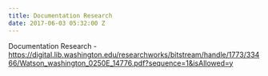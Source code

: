```yaml
---
title: Documentation Research
date: 2017-06-03 05:32:00 Z
---
```


Documentation Research - https://digital.lib.washington.edu/researchworks/bitstream/handle/1773/33466/Watson_washington_0250E_14776.pdf?sequence=1&isAllowed=y